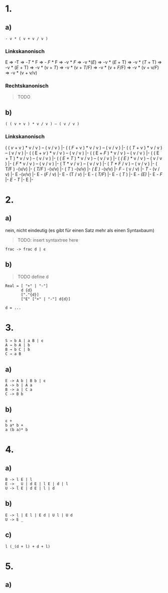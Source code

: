 # 1.

## a)


```
- v * ( v + v / v )
```
### Linkskanonisch
E => -T => -*T*  * F
=> - *F* * F => -v * *F* =>  -v *(*E*)
=> -v * (*E* + T) => -v * (*T* + T)
=> -v * (*E* + T) => -v * (v + *T*)
=> -v * (v + *T*/F) => -v * (v + *F*/F) 
=> -v * (v + v/*F*) =>  -v * (v + v/v)

### Rechtskanonisch

>TODO

## b)

```
( ( v + v ) * v / v ) – ( v / v )
```

### Linkskanonisch

( ( *v* + v ) * v / v ) – ( v / v )   |-
( ( *F* + v ) * v / v ) – ( v / v )   |-
( ( *T* + v ) * v / v ) – ( v / v )   |-
( ( E + *v* ) * v / v ) – ( v / v )   |-
( ( E + *F* ) * v / v ) – ( v / v )   |-
( ( E + T ) * v / v ) – ( v / v )     |-
( ( *E + T* ) * v / v ) – ( v / v )   |-
( *( E )* * v / v ) – ( v / v )       |-
(  *F*  * v / v ) – ( v / v )         |-
(  T  * *v* / v ) – ( v / v )         |-
(  *T  * F* / v ) – ( v / v )         |-
( T/F ) -(v/v)                        |-
( *T/F* ) -(v/v)                      |-
( *T* ) -(v/v)                        |-
*( E )* -(v/v)                        |-
*F* - ( v / v)                        |-
*T* - (v / v)                         |-
E -(*v*/v)                            |-
E - (*F* / v)                         |-
E - (T / *v*)                         |-
E - ( *T/F*)                          |-
E - ( *T* )                           |-
E - *(E)*                             |-
E - *F*                               |-
*E - T*                               |-
E                                     |-

# 2.
## a)
nein, nicht eindeutig (es gibt für einen Satz mehr als einen Syntaxbaum)

>TODO: insert syntaxtree here
```
frac -> frac d | ϵ
```

## b)

> TODO define d
```
Real = [ "+" | "-"]
       d {d}
       ["."{d}]
       ["E" ["+" | "-"] d{d}]

d = ...
```

# 3.
```
S → b A | a B | ϵ
A → b A | b
B → b C | b
C → a B
```

## a)
```
E -> A b | B b | ϵ
A -> b | A a
B -> a | C a
C -> B b 
```

## b)
```
ϵ +
b a* b +
a (b a)* b 
```

# 4.
## a)

```
B -> l E | l
E -> _ U | d E | l E | d | l
U -> l E | d E | l | d
```

## b)
```
E -> l | E l | E d | U l | U d
U -> E _
```

## c)
```
l (_(d + l) + d + l)
```

# 5.

## a)



